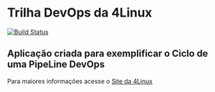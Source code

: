# Trilha DevOps da 4Linux

<!-- Altere a Flag abaixo com sua URL do Travis -->
[![Build Status](https://travis-ci.org/devops82/DevOpsLab-HelloWorld.svg?branch=master)](https://travis-ci.org/devops82/DevOpsLab-HelloWorld)

## Aplicação criada para exemplificar o Ciclo de uma PipeLine DevOps


Para maiores informações acesse o [Site da 4Linux](https://www.4linux.com.br/cursos/devops)
